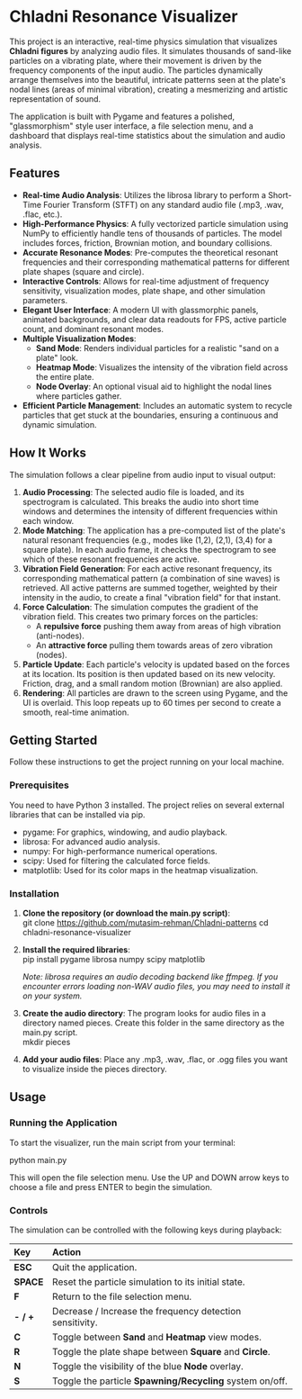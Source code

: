 # **Chladni Resonance Visualizer**

This project is an interactive, real-time physics simulation that visualizes **Chladni figures** by analyzing audio files. It simulates thousands of sand-like particles on a vibrating plate, where their movement is driven by the frequency components of the input audio. The particles dynamically arrange themselves into the beautiful, intricate patterns seen at the plate's nodal lines (areas of minimal vibration), creating a mesmerizing and artistic representation of sound.

The application is built with Pygame and features a polished, "glassmorphism" style user interface, a file selection menu, and a dashboard that displays real-time statistics about the simulation and audio analysis.

## **Features**

* **Real-time Audio Analysis**: Utilizes the librosa library to perform a Short-Time Fourier Transform (STFT) on any standard audio file (.mp3, .wav, .flac, etc.).  
* **High-Performance Physics**: A fully vectorized particle simulation using NumPy to efficiently handle tens of thousands of particles. The model includes forces, friction, Brownian motion, and boundary collisions.  
* **Accurate Resonance Modes**: Pre-computes the theoretical resonant frequencies and their corresponding mathematical patterns for different plate shapes (square and circle).  
* **Interactive Controls**: Allows for real-time adjustment of frequency sensitivity, visualization modes, plate shape, and other simulation parameters.  
* **Elegant User Interface**: A modern UI with glassmorphic panels, animated backgrounds, and clear data readouts for FPS, active particle count, and dominant resonant modes.  
* **Multiple Visualization Modes**:  
  * **Sand Mode**: Renders individual particles for a realistic "sand on a plate" look.  
  * **Heatmap Mode**: Visualizes the intensity of the vibration field across the entire plate.  
  * **Node Overlay**: An optional visual aid to highlight the nodal lines where particles gather.  
* **Efficient Particle Management**: Includes an automatic system to recycle particles that get stuck at the boundaries, ensuring a continuous and dynamic simulation.

## **How It Works**

The simulation follows a clear pipeline from audio input to visual output:

1. **Audio Processing**: The selected audio file is loaded, and its spectrogram is calculated. This breaks the audio into short time windows and determines the intensity of different frequencies within each window.  
2. **Mode Matching**: The application has a pre-computed list of the plate's natural resonant frequencies (e.g., modes like (1,2), (2,1), (3,4) for a square plate). In each audio frame, it checks the spectrogram to see which of these resonant frequencies are active.  
3. **Vibration Field Generation**: For each active resonant frequency, its corresponding mathematical pattern (a combination of sine waves) is retrieved. All active patterns are summed together, weighted by their intensity in the audio, to create a final "vibration field" for that instant.  
4. **Force Calculation**: The simulation computes the gradient of the vibration field. This creates two primary forces on the particles:  
   * A **repulsive force** pushing them away from areas of high vibration (anti-nodes).  
   * An **attractive force** pulling them towards areas of zero vibration (nodes).  
5. **Particle Update**: Each particle's velocity is updated based on the forces at its location. Its position is then updated based on its new velocity. Friction, drag, and a small random motion (Brownian) are also applied.  
6. **Rendering**: All particles are drawn to the screen using Pygame, and the UI is overlaid. This loop repeats up to 60 times per second to create a smooth, real-time animation.

## **Getting Started**

Follow these instructions to get the project running on your local machine.

### **Prerequisites**

You need to have Python 3 installed. The project relies on several external libraries that can be installed via pip.

* pygame: For graphics, windowing, and audio playback.  
* librosa: For advanced audio analysis.  
* numpy: For high-performance numerical operations.  
* scipy: Used for filtering the calculated force fields.  
* matplotlib: Used for its color maps in the heatmap visualization.

### **Installation**

1. **Clone the repository (or download the main.py script)**:  
   git clone <https://github.com/mutasim-rehman/Chladni-patterns>
   cd chladni-resonance-visualizer

2. **Install the required libraries**:  
   pip install pygame librosa numpy scipy matplotlib

   *Note: librosa requires an audio decoding backend like ffmpeg. If you encounter errors loading non-WAV audio files, you may need to install it on your system.*  
3. **Create the audio directory**: The program looks for audio files in a directory named pieces. Create this folder in the same directory as the main.py script.  
   mkdir pieces

4. **Add your audio files**: Place any .mp3, .wav, .flac, or .ogg files you want to visualize inside the pieces directory.

## **Usage**

### **Running the Application**

To start the visualizer, run the main script from your terminal:

python main.py

This will open the file selection menu. Use the UP and DOWN arrow keys to choose a file and press ENTER to begin the simulation.

### **Controls**

The simulation can be controlled with the following keys during playback:

| Key | Action |
| :---- | :---- |
| **ESC** | Quit the application. |
| **SPACE** | Reset the particle simulation to its initial state. |
| **F** | Return to the file selection menu. |
| **\- / \+** | Decrease / Increase the frequency detection sensitivity. |
| **C** | Toggle between **Sand** and **Heatmap** view modes. |
| **R** | Toggle the plate shape between **Square** and **Circle**. |
| **N** | Toggle the visibility of the blue **Node** overlay. |
| **S** | Toggle the particle **Spawning/Recycling** system on/off. |


